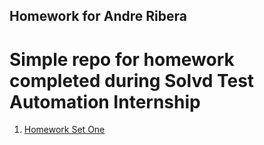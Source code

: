 ## Homework for Andre Ribera
# Simple repo for homework completed during Solvd Test Automation Internship

1. [Homework Set One](https://github.com/andre-ribera/aribera-homework/blob/master/src/main/java/homeworkOne/Application.java)
